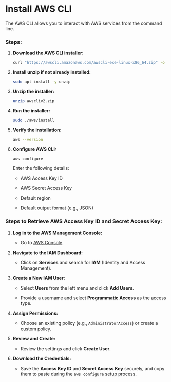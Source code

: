 # Install AWS CLI

The AWS CLI allows you to interact with AWS services from the command line.

### Steps:

1. **Download the AWS CLI installer:**
    
    ```bash
    curl "https://awscli.amazonaws.com/awscli-exe-linux-x86_64.zip" -o "awscliv2.zip"
    ```
    
2. **Install unzip if not already installed:**
    
    ```bash
    sudo apt install -y unzip
    ```
    
3. **Unzip the installer:**
    
    ```bash
    unzip awscliv2.zip
    ```
    
4. **Run the installer:**
    
    ```bash
    sudo ./aws/install
    ```
    
5. **Verify the installation:**
    
    ```bash
    aws --version
    ```
    
6. **Configure AWS CLI:**
    
    ```bash
    aws configure
    ```
    
    Enter the following details:
    
    * AWS Access Key ID
        
    * AWS Secret Access Key
        
    * Default region
        
    * Default output format (e.g., JSON)
        

### Steps to Retrieve AWS Access Key ID and Secret Access Key:

1. **Log in to the AWS Management Console:**
    
    * Go to [AWS Console](https://aws.amazon.com/console/).
        
2. **Navigate to the IAM Dashboard:**
    
    * Click on **Services** and search for **IAM** (Identity and Access Management).
        
3. **Create a New IAM User:**
    
    * Select **Users** from the left menu and click **Add Users**.
        
    * Provide a username and select **Programmatic Access** as the access type.
        
4. **Assign Permissions:**
    
    * Choose an existing policy (e.g., `AdministratorAccess`) or create a custom policy.
        
5. **Review and Create:**
    
    * Review the settings and click **Create User**.
        
6. **Download the Credentials:**
    
    * Save the **Access Key ID** and **Secret Access Key** securely, and copy them to paste during the `aws configure` setup process.
        

